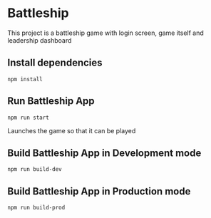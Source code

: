 # Battleship

This project is a battleship game with login screen, game itself and leadership dashboard

## Install dependencies

```
npm install
```

## Run Battleship App

```
npm run start
```

Launches the game so that it can be played

## Build Battleship App in Development mode

```
npm run build-dev
```

## Build Battleship App in Production mode

```
npm run build-prod
```
